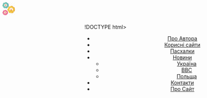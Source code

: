 !DOCTYPE html>
<head>
 <meta charset="UTF-8">
 <link rel="stylesheet" type="text/css" href="style.css">
</head>
<body>
	 <header>
    <nav class="dws-menu">
        <ul>
            <li><a href="about me.html"><i><img src="icon/boy.png" height="30" width="30" style="position:absolute; top:8px;
 left:9px;
 font-size: 18px;  "></i>Про Автора</a></li>
            <li><a href="#"><i><img src="icon/responsive.png" height="30" width="30" style="position:absolute; top:8px;
 left:9px;
 font-size: 18px;"></i>Корисні сайти</a></li>
            <li><a href="#"><i><img src="icon/block.png" height="30" width="30" style="position:absolute; top:8px;
 left:9px;
 font-size: 18px;"></i>Пасхалки</a></li>
            <li><a href="#"><i><img src="icon/newspaper.png" height="30" width="30" style="position:absolute; top:8px;
 left:9px;
 font-size: 18px;"></i>Новини</a>
                <ul>
                    <li><a href="#">Україна</a></li>
                    <li><a href="#">BBC</a></li>
                    <li><a href="#">Польща</a></li>
                </ul>
            </li>
            <li><a href="#"><i><img src="icon/phone.png" height="30" width="30" style="position:absolute; top:8px;
 left:9px;
 font-size: 18px;"></i>Контакти</a></li>
            <li><a href="#"><i><img src="icon/resuorces.png" height="35" width="35" style="position:absolute; top:6px;
 left:6px;
 font-size: 18px;"></i>Про Сайт</a></li>
        </ul>
    </nav>
</header>
</body>